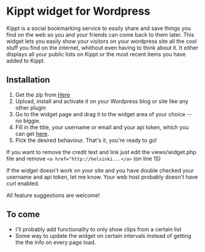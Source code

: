 # Kippt widget for Wordpress
Kippt is a social bookmarking service to easily share and save things you find on the web so you and your friends can come back to them later. 
This widget lets you easily show your visitors on your wordpress site all the cool stuff you find on the internet, whithout even having to think about it.
It either displays all your public lists on Kippt or the most recent items you have added to Kippt.

## Installation
1. Get the zip from [Here](#TODO)
2. Upload, install and activate it on your Wordpress blog or site like any other plugin
3. Go to the widget page and drag it to the widget area of your choice -- no biggie.
4. Fill in the title, your username or email and your api token, which you can get [here](https://kippt.com/developers/#apikey).
5. Pick the desired behaviour. That's it, you're ready to go!


If you want to remove the credit text and link just edit the views/widget.php file and remove 
		`<a href="http://helsinki...</a>` 
(on line 15)

If the widget doesn't work on your site and you have double checked your username and api token, let me know. Your web host probably doesn't have curl enabled. 

All feature suggestions are welcome!

## To come
* I'll probably add functionality to only show clips from a certain list
* Some way to update the widget on certain intervals instead of getting the the info on every page load.